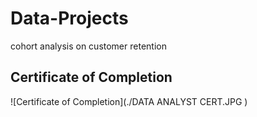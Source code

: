 # Data-Projects
cohort analysis on customer retention

## Certificate of Completion
![Certificate of Completion](./DATA ANALYST CERT.JPG )
